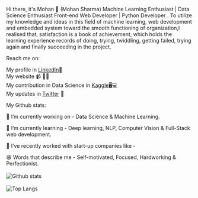 Hi there, it's Mohan 👋 (Mohan Sharma)
Machine Learning Enthusiast | Data Science Enthusiast  Front-end Web Developer | Python Developer .
To utilize my knowledge and ideas in this field of machine learning, web development and embedded system toward the smooth functioning of organization,I realised that, satisfaction is a book of achievement, which holds the learning experience records of doing, trying, twiddling, getting failed, trying again and finally succeeding in the project.

Reach me on:

 My profile in [LinkedIn](www.linkedin.com/in/mohansharma077)💼<br>
 My website  📹 ✍🏾<br>
 My contribution in Data Science in [Kaggle](www.kaggle.com/mohansharma0777)🖥💻<br>
 My updates in [Twitter](www.twitter.com/mohansharma077) 💬<br>

My Github stats:

🔭 I’m currently working on - Data Science & Machine Learning.

🌱 I’m currently learning - Deep learning, NLP, Computer Vision & Full-Stack web development.

👯 I’ve recently worked with start-up companies like - 

😄 Words that describe me - Self-motivated, Focused, Hardworking & Perfectionist.
<br><br>
![Github stats](https://github-readme-stats.vercel.app/api?username=mohansharma077&theme=highcontrast&show_icons=true&count_private=true)
<br><br>
![Top Langs](https://github-readme-stats.vercel.app/api/top-langs/?username=mohansharma077&theme=tokyonight)
